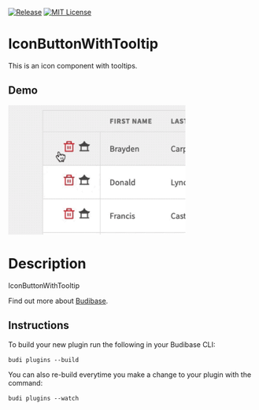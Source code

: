 [![Release](https://github.com/Simoon-F/budibase-icon-button-with-tooltip/actions/workflows/release.yml/badge.svg)](https://github.com/Simoon-F/budibase-icon-button-with-tooltip/actions/workflows/release.yml)
[![MIT License](https://img.shields.io/npm/l/react-native-tab-view.svg?style=flat-square)](https://github.com/Simoon-F/budibase-icon-button-with-tooltip/blob/master/LICENSE)

# IconButtonWithTooltip
This is an icon component with tooltips.


## Demo

<a href="https://raw.githubusercontent.com/Simoon-F/budibase-icon-button-with-tooltip/master/demo/demo.gif"><img src="https://raw.githubusercontent.com/Simoon-F/budibase-icon-button-with-tooltip/master/demo/demo.gif" width="360"></a>

# Description
IconButtonWithTooltip

Find out more about [Budibase](https://github.com/Budibase/budibase).

## Instructions

To build your new  plugin run the following in your Budibase CLI:
```
budi plugins --build
```

You can also re-build everytime you make a change to your plugin with the command:
```
budi plugins --watch
```

